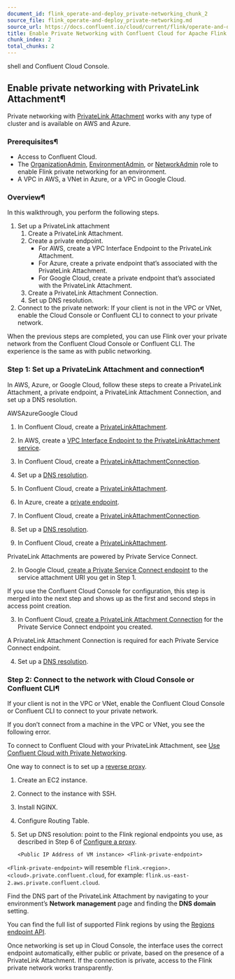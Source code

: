 ```yaml
---
document_id: flink_operate-and-deploy_private-networking_chunk_2
source_file: flink_operate-and-deploy_private-networking.md
source_url: https://docs.confluent.io/cloud/current/flink/operate-and-deploy/private-networking.html
title: Enable Private Networking with Confluent Cloud for Apache Flink
chunk_index: 2
total_chunks: 2
---
```


shell and Confluent Cloud Console.

## Enable private networking with PrivateLink Attachment¶

Private networking with [PrivateLink Attachment](../concepts/flink-private-networking.html#flink-sql-private-networking-connectivity-options-pla) works with any type of cluster and is available on AWS and Azure.

### Prerequisites¶

* Access to Confluent Cloud.
* The [OrganizationAdmin](../../security/access-control/rbac/predefined-rbac-roles.html#organizationadmin-role), [EnvironmentAdmin](../../security/access-control/rbac/predefined-rbac-roles.html#environmentadmin-role), or [NetworkAdmin](../../security/access-control/rbac/predefined-rbac-roles.html#networkadmin-role) role to enable Flink private networking for an environment.
* A VPC in AWS, a VNet in Azure, or a VPC in Google Cloud.

### Overview¶

In this walkthrough, you perform the following steps.

  1. Set up a PrivateLink attachment
     1. Create a PrivateLink Attachment.
     2. Create a private endpoint.
        * For AWS, create a VPC Interface Endpoint to the PrivateLink Attachment.
        * For Azure, create a private endpoint that’s associated with the PrivateLink Attachment.
        * For Google Cloud, create a private endpoint that’s associated with the PrivateLink Attachment.
     3. Create a PrivateLink Attachment Connection.
     4. Set up DNS resolution.
  2. Connect to the private network: If your client is not in the VPC or VNet, enable the Cloud Console or Confluent CLI to connect to your private network.

When the previous steps are completed, you can use Flink over your private network from the Confluent Cloud Console or Confluent CLI. The experience is the same as with public networking.

### Step 1: Set up a PrivateLink Attachment and connection¶

In AWS, Azure, or Google Cloud, follow these steps to create a PrivateLink Attachment, a private endpoint, a PrivateLink Attachment Connection, and set up a DNS resolution.

AWSAzureGoogle Cloud

  1. In Confluent Cloud, create a [PrivateLinkAttachment](../../networking/aws-platt.html#privatelinkattachment-create).
  2. In AWS, create a [VPC Interface Endpoint to the PrivateLinkAttachment service](../../networking/aws-platt.html#privatelinkattachment-endpoint-create).
  3. In Confluent Cloud, create a [PrivateLinkAttachmentConnection](../../networking/aws-platt.html#privatelinkattachment-connection-create).
  4. Set up a [DNS resolution](../../networking/aws-platt.html#privatelinkattachment-dns).

  1. In Confluent Cloud, create a [PrivateLinkAttachment](../../networking/azure-platt.html#privatelinkattachment-create-az).
  2. In Azure, create a [private endpoint](../../networking/azure-platt.html#privatelinkattachment-endpoint-create-az).
  3. In Confluent Cloud, create a [PrivateLinkAttachmentConnection](../../networking/azure-platt.html#privatelinkattachment-connection-create-az).
  4. Set up a [DNS resolution](../../networking/azure-platt.html#privatelinkattachment-dns-az).

  1. In Confluent Cloud, create a [PrivateLinkAttachment](../../networking/gcp-platt.html#privatelinkattachment-create-gc).

PrivateLink Attachments are powered by Private Service Connect.

  2. In Google Cloud, [create a Private Service Connect endpoint](../../networking/gcp-platt.html#private-service-connect-gc-create-endpoint-esku) to the service attachment URI you get in Step 1.

If you use the Confluent Cloud Console for configuration, this step is merged into the next step and shows up as the first and second steps in access point creation.

  3. In Confluent Cloud, [create a PrivateLink Attachment Connection](../../networking/gcp-platt.html#private-service-connect-gc-create-connection-esku) for the Private Service Connect endpoint you created.

A PrivateLink Attachment Connection is required for each Private Service Connect endpoint.

  4. Set up a [DNS resolution](../../networking/gcp-platt.html#private-service-connect-gc-dns-records-esku).

### Step 2: Connect to the network with Cloud Console or Confluent CLI¶

If your client is not in the VPC or VNet, enable the Confluent Cloud Console or Confluent CLI to connect to your private network.

If you don’t connect from a machine in the VPC or VNet, you see the following error.

To connect to Confluent Cloud with your PrivateLink Attachment, see [Use Confluent Cloud with Private Networking](../../networking/ccloud-console-access.html#ccloud-console-access-networking).

One way to connect is to set up a [reverse proxy](../../networking/ccloud-console-access.html#proxied-access).

  1. Create an EC2 instance.

  2. Connect to the instance with SSH.

  3. Install NGINX.

  4. Configure Routing Table.

  5. Set up DNS resolution: point to the Flink regional endpoints you use, as described in Step 6 of [Configure a proxy](../../networking/ccloud-console-access.html#proxied-access).

         <Public IP Address of VM instance> <Flink-private-endpoint>

`<Flink-private-endpoint>` will resemble `flink.<region>.<cloud>.private.confluent.cloud`, for example: `flink.us-east-2.aws.private.confluent.cloud`.

Find the DNS part of the PrivateLink Attachment by navigating to your environment’s **Network management** page and finding the **DNS domain** setting.

You can find the full list of supported Flink regions by using the [Regions endpoint API](flink-rest-api.html#flink-rest-api-list-regions).

Once networking is set up in Cloud Console, the interface uses the correct endpoint automatically, either public or private, based on the presence of a PrivateLink Attachment. If the connection is private, access to the Flink private network works transparently.
